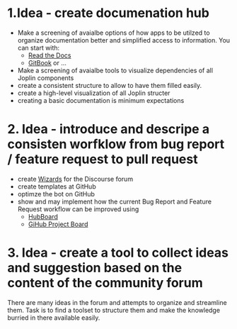 # 1.Idea - create documenation hub
- Make a screening of avaialbe options of how apps to be utilzed to organize documentation better and simplified access to information.
You can start with:
    -  [Read the Docs](https://readthedocs.org/) 
    -  [GitBook](https://www.gitbook.com/) or ...
- Make a screening of avaialbe tools to visualize dependencies of all Joplin components 
- create a consistent structure to allow to have them filled easily.
- create a high-level visualization of all Joplin structer 
- creating a basic documentation is minimum expectations 

# 2. Idea - introduce and descripe a consisten worfklow from bug report / feature request to pull request 
- create [Wizards]() for the Discourse forum 
- create templates at GitHub
- optimze the bot on GitHub
- show and may implement how the current Bug Report and Feature Request workflow can be improved using
  - [HubBoard](https://huboard.com/pricing) 
  - [GiHub Project Board](https://help.github.com/en/github/managing-your-work-on-github/about-project-boards)

# 3. Idea - create a tool to collect ideas and suggestion based on the content of the community forum
There are many ideas in the forum and attempts to organize and streamline them.
Task is to find a toolset to structure them and make the knowledge burried in there available easily.
